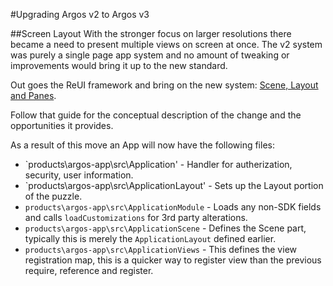 #Upgrading Argos v2 to Argos v3

##Screen Layout
With the stronger focus on larger resolutions there became a need to present multiple views on screen at once. The v2 system was purely a single 
page app system and no amount of tweaking or improvements would bring it up to the new standard.

Out goes the ReUI framework and bring on the new system: [Scene, Layout and Panes](#!/guide/v3_scene_layout_pane).

Follow that guide for the conceptual description of the change and the opportunities it provides.

As a result of this move an App will now have the following files:


* `products\argos-app\src\Application' - Handler for autherization, security, user information.
* `products\argos-app\src\ApplicationLayout' - Sets up the Layout portion of the puzzle.
* `products\argos-app\src\ApplicationModule` - Loads any non-SDK fields and calls `loadCustomizations` for 3rd party alterations.
* `products\argos-app\src\ApplicationScene` - Defines the Scene part, typically this is merely the `ApplicationLayout` defined earlier.
* `products\argos-app\src\ApplicationViews` - This defines the view registration map, this is a quicker way to register view than the previous require, 
reference and register.



